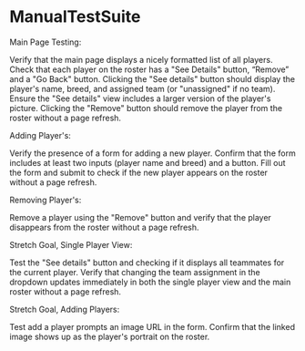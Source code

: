 # ManualTestSuite

Main Page Testing:

Verify that the main page displays a nicely formatted list of all players.
Check that each player on the roster has a "See Details" button, “Remove” and a "Go Back" button.
Clicking the "See details" button should display the player's name, breed, and assigned team (or "unassigned" if no team).
Ensure the "See details" view includes a larger version of the player's picture.
Clicking the "Remove" button should remove the player from the roster without a page refresh.

Adding Player's:

Verify the presence of a form for adding a new player.
Confirm that the form includes at least two inputs (player name and breed) and a button.
Fill out the form and submit to check if the new player appears on the roster without a page refresh.

Removing Player's:

Remove a player using the "Remove" button and verify that the player disappears from the roster without a page refresh.

Stretch Goal, Single Player View:

Test the "See details" button and checking if it displays all teammates for the current player.
Verify that changing the team assignment in the dropdown updates immediately in both the single player view and the main roster without a page refresh.

Stretch Goal, Adding Players:

Test add a player prompts an image URL in the form.
Confirm that the linked image shows up as the player's portrait on the roster.
